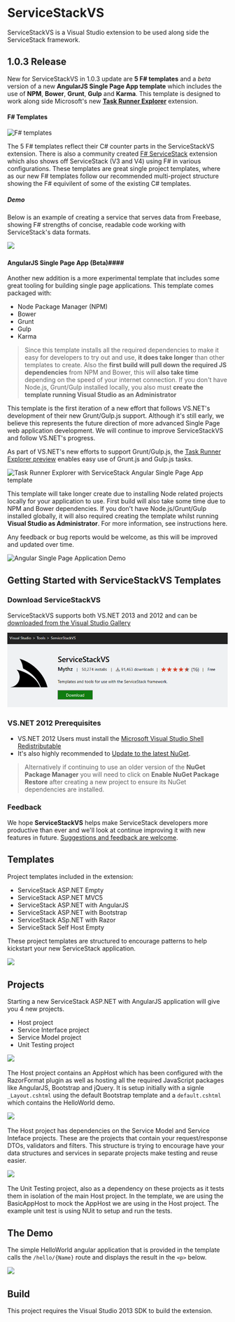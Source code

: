 ServiceStackVS
==========

ServiceStackVS is a Visual Studio extension to be used along side the ServiceStack framework.

## 1.0.3 Release ##
New for ServiceStackVS in 1.0.3 update are **5 F# templates** and a *beta* version of a new **AngularJS Single Page App template** which includes the use of **NPM**, **Bower**, **Grunt**, **Gulp** and **Karma**. This template is designed to work along side Microsoft's new **[Task Runner Explorer](http://www.hanselman.com/blog/IntroducingGulpGruntBowerAndNpmSupportForVisualStudio.aspx)** extension.

#### F# Templates ####

![F# templates](https://github.com/ServiceStack/Assets/raw/master/img/servicestackvs/fhsarp-templates.png)

The 5 F# templates reflect their C# counter parts in the ServiceStackVS extension. There is also a community created [F# ServiceStack](http://visualstudiogallery.msdn.microsoft.com/278caff1-917a-4ac1-a552-e5a2ce0f6e1f) extension which also shows off ServiceStack (V3 and V4) using F# in various configurations. These templates are great single project templates, where as our new F# templates follow our recommended multi-project structure showing the F# equivilent of some of the existing C# templates.

##### Demo #####
Below is an example of creating a service that serves data from Freebase, showing F# strengths of concise, readable code working with ServiceStack's data formats.

![](https://github.com/ServiceStack/Assets/raw/master/img/servicestackvs/fsharp-template-with-demo.gif)

#### AngularJS Single Page App (Beta)####

Another new addition is a more experimental template that includes some great tooling for building single page applications. This template comes packaged with: 

- Node Package Manager (NPM)
- Bower
- Grunt
- Gulp
- Karma

>Since this template installs all the required dependencies to make it easy for developers to try out and use, **it does take longer** than other templates to create. Also the **first build will pull down the required JS dependencies** from NPM and Bower, this will **also take time** depending on the speed of your internet connection. If you don't have Node.js, Grunt/Gulp installed locally, you also must **create the template running Visual Studio as an Administrator**

This template is the first iteration of a new effort that follows VS.NET's development of their new Grunt/Gulp.js support. Although it's still early, we believe this represents the future direction of more advanced Single Page web application development. We will continue to improve ServiceStackVS and follow VS.NET's progress.

As part of VS.NET's new efforts to support Grunt/Gulp.js, the [Task Runner Explorer preview](http://visualstudiogallery.msdn.microsoft.com/8e1b4368-4afb-467a-bc13-9650572db708) enables easy use of Grunt.js and Gulp.js tasks.

![Task Runner Explorer with ServiceStack Angular Single Page App template](https://github.com/ServiceStack/Assets/raw/master/img/servicestackvs/task-runner-explorer.png)

This template will take longer create due to installing Node related projects locally for your application to use. First build will also take some time due to NPM and Bower dependencies. If you don't have Node.js/Grunt/Gulp installed globally, it will also required creating the template whilst running **Visual Studio as Administrator**. For more information, see instructions here.

Any feedback or bug reports would be welcome, as this will be improved and updated over time.

![Angular Single Page Application Demo](https://github.com/ServiceStack/Assets/raw/master/img/servicestackvs/angular-spa-demo.gif)


Getting Started with ServiceStackVS Templates
---------------------------------------------

### Download ServiceStackVS

ServiceStackVS supports both VS.NET 2013 and 2012 and can be [downloaded from the Visual Studio Gallery](http://visualstudiogallery.msdn.microsoft.com/5bd40817-0986-444d-a77d-482e43a48da7)

[![VS.NET Gallery Download](https://raw.githubusercontent.com/ServiceStack/Assets/master/img/servicestackvs/vsgallery-download.png)](http://visualstudiogallery.msdn.microsoft.com/5bd40817-0986-444d-a77d-482e43a48da7)

### VS.NET 2012 Prerequisites

  - VS.NET 2012 Users must install the [Microsoft Visual Studio Shell Redistributable](http://www.microsoft.com/en-au/download/details.aspx?id=40764)
  - It's also highly recommended to [Update to the latest NuGet](http://docs.nuget.org/docs/start-here/installing-nuget). 

> Alternatively if continuing to use an older version of the **NuGet Package Manager** you will need to click on **Enable NuGet Package Restore** after creating a new project to ensure its NuGet dependencies are installed.

### Feedback

We hope **ServiceStackVS** helps make ServiceStack developers more productive than ever and we'll look at continue improving it with new features in future. [Suggestions and feedback are welcome](http://servicestack.uservoice.com/forums/176786-feature-requests).  

Templates
---------

Project templates included in the extension:

- ServiceStack ASP.NET Empty
- ServiceStack ASP.NET MVC5
- ServiceStack ASP.NET with AngularJS
- ServiceStack ASP.NET with Bootstrap
- ServiceStack ASp.NET with Razor
- ServiceStack Self Host Empty

These project templates are structured to encourage patterns to help kickstart your new ServiceStack application.

![](https://raw.githubusercontent.com/ServiceStack/ServiceStackVS/master/servicestackvs-templates.gif)

Projects
--------

Starting a new ServiceStack ASP.NET with AngularJS application will give you 4 new projects.

- Host project
- Service Interface project
- Service Model project
- Unit Testing project

![](https://raw.githubusercontent.com/ServiceStack/ServiceStackVS/master/Images/angularjs_solution.png)

The Host project contains an AppHost which has been configured with the RazorFormat plugin as well as hosting all the required JavaScript packages like AngularJS, Bootstrap and jQuery. It is setup initially with a signle `_Layout.cshtml` using the default Bootstrap template and a `default.cshtml` which contains the HelloWorld demo.

![](https://raw.githubusercontent.com/ServiceStack/ServiceStackVS/master/Images/angularjs_main_project.png)

The Host project has dependencies on the Service Model and Service Inteface projects. These are the projects that contain your request/response DTOs, validators and filters. This structure is trying to encourage have your data structures and services in separate projects make testing and reuse easier.

![](https://raw.githubusercontent.com/ServiceStack/ServiceStackVS/master/Images/angularjs_other_projects.png)

The Unit Testing project, also as a dependency on these projects as it tests them in isolation of the main Host project. In the template, we are using the BasicAppHost to mock the AppHost we are using in the Host project. The example unit test is using NUit to setup and run the tests.

The Demo
--------

The simple HelloWorld angular application that is provided in the template calls the `/hello/{Name}` route and displays the result in the `<p>` below. 

![](https://github.com/ServiceStack/ServiceStackVS/raw/master/Images/angularjs_hello_app.png)

Build
-----
This project requires the Visual Studio 2013 SDK to build the extension.
